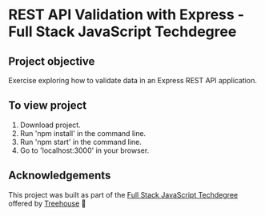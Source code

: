 # REST API Validation with Express - Full Stack JavaScript Techdegree

## Project objective
Exercise exploring how to validate data in an Express REST API application.

<!-- ## Techniques and concepts
- Promises
- Async/Await -->

## To view project
1. Download project.
2. Run 'npm install' in the command line.
3. Run 'npm start' in the command line.
4. Go to 'localhost:3000' in your browser.

<!-- ## Code example
```javascript
// Send a POST request to /quotes to CREATE a new quote
router.post("/quotes", asyncHandler( async (req, res) => {
  // throw new Error('Oh noooooooo!');
  if(req.body.author && req.body.quote) {
    const quote = await records.createQuote({
      quote: req.body.quote,
      author: req.body.author
    });
    res.status(201).json(quote);
  } else {
    res.status(400).json({message: 'Quote and author required.'});
  }  
}));
``` -->

## Acknowledgements
This project was built as part of the [Full Stack JavaScript Techdegree](https://join.teamtreehouse.com/techdegree/) offered by [Treehouse](https://teamtreehouse.com) :raised_hands:
